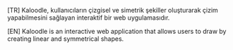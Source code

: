 [TR]
Kaloodle, kullanıcıların çizgisel ve simetrik şekiller oluşturarak çizim yapabilmesini sağlayan interaktif bir web uygulamasıdır.

[EN]
Kaloodle is an interactive web application that allows users to draw by creating linear and symmetrical shapes.

